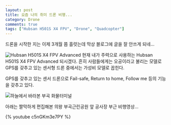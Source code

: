 ```yaml
---
layout: post
title: 요즘 나의 취미 드론 비행...
category: Drone
comments: true
tags: ["Hubsan H501S X4 FPV", "Drone", "Quadcopter"]
---
```


드론을 시작한 지는 이제 3개월 쯤 흘럿는데 막상 블로그에 글을 잘 안쓰게 되네...

![Hubsan H501S X4 FPV Advanced](https://cloud.githubusercontent.com/assets/6344563/23637477/4cb95454-031f-11e7-83a4-828efad62de8.jpg)
현재 내가 주력으로 사용하는 Hubsan H501S X4 FPV Advanced 되시겠다.
흔히 사람들에게는 오공이라고 불리는 모델로 GPS를 갖추고 있는 센서형 드론 중에서는 가성비 모델로 꼽힌다.
<!--more-->
GPS를 갖추고 있는 센서 드론으로 Fail-safe, Return to home, Follow me 등의 기능을 갖추고 있다.

![하늘에서 바라본 부곡 화물터미널](https://cloud.githubusercontent.com/assets/6344563/23637489/562ff466-031f-11e7-8649-8a483c4f9e8f.jpg)

아래는 짤막하게 편집해본 의왕 부곡근린공원 앞 공사장 부근 비행영상...

{% youtube c5nGKm3e7PY %}